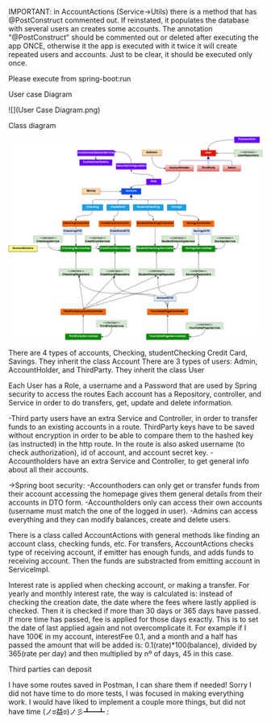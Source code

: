 IMPORTANT: in AccountActions (Service->Utils) there is a method that has @PostConstruct commented out. If reinstated, it populates the database with several users an creates some accounts. The annotation "@PostConstruct" should be commented out or deleted after executing the app ONCE, otherwise it the app is executed with it twice it will create repeated users and accounts. Just to be clear, it should be executed only once. 

Please execute from spring-boot:run

User case Diagram

![](User Case Diagram.png)

Class diagram

![](Class%20Diagram.png)

There are 4 types of accounts, Checking, studentChecking Credit Card, Savings. They inherit the class Account
There are 3 types of users: Admin, AccountHolder, and ThirdParty. They inherit the class User

Each User has a Role, a username and a Password that are used by Spring security to access the routes
Each account has a Repository, controller, and Service in order to do transfers, get, update and delete information.

-Third party users have an extra Service and Controller, in order to transfer funds to an existing accounts in a route. ThirdParty keys have to be saved without encryption in order to be able to compare them to the hashed key (as instructed) in the http route. In the route is also asked username (to check authorization), id of account, and account secret key.
-Accountholders have an extra Service and Controller, to get general info about all their accounts.

->Spring boot security:
-Accounthoders can only get or transfer funds from their account accessing the homepage gives them general details from their accounts in DTO form.
-Accountholders only can access their own accounts (username must match the one of the logged in user).
-Admins can access everything and they can modify balances, create and delete users.

There is a class called AccountActions with general methods like finding an account class, checking funds, etc.
For transfers, AccountActions checks type of receiving account, if emitter has enough funds, and adds funds to receiving account. Then the funds are substracted from emitting account in ServiceImpl.

Interest rate is applied when checking account, or making a transfer.
For yearly and monthly interest rate, the way is calculated is: instead of checking the creation date, the date where the fees where lastly applied is checked. Then it is checked if more than 30 days or 365 days have passed. If more time has passed, fee is applied for those days exactly. This is to set the date of last applied again and not overcomplicate it.
For example if I have 100€ in my account, interestFee 0.1, and a month and a half has passed the amount that will be added is: 0.1(rate)*100(balance), divided by 365(rate per day) and then multiplied by nº of days, 45 in this case.

Third parties can deposit

I have some routes saved in Postman, I can share them if needed! Sorry I did not have time to do more tests, I was focused in making everything work. I would have liked to implement a couple more things, but did not have time  (ノಠ益ಠ)ノ彡┻━┻ :

